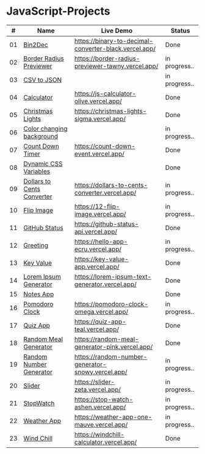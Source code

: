 # JavaScript-Projects



#| Name  |  Live Demo | Status |
---- | ------------- | ------------- |------------- |
01 | [Bin2Dec](https://github.com/vlad434/JavaScript/tree/master/Bin2Dec) | https://binary-to-decimal-converter-black.vercel.app/ | Done  |
02 | [Border Radius Previewer](https://github.com/vlad434/JavaScript/tree/master/Border-radius%20Previewer) | https://border-radius-previewer-tawny.vercel.app/  | in progress..  |
03 | [CSV to JSON](https://github.com/vlad434/JavaScript/tree/master/CSV%20to%20JSON%20converter)  |   | in progress..  | 
04 | [Calculator](https://github.com/vlad434/JavaScript/tree/master/Calculator) | https://js-calculator-olive.vercel.app/ | Done  | 
05 | [Christmas Lights](https://github.com/vlad434/JavaScript/tree/master/Christmas%20Lights) |  https://christmas-lights-sigma.vercel.app/  | Done  | 
06 | [Color changing background](https://github.com/vlad434/JavaScript/tree/master/Color%20Changing%20background)  |    | in progress..  | 
07 | [Count Down Timer](https://github.com/vlad434/JavaScript/tree/master/Count%20down%20Timer) |  https://count-down-event.vercel.app/  | Done  |  
08 | [Dynamic CSS Variables](https://github.com/vlad434/JavaScript/tree/master/Dinamic%20CSS%20Variables) |   | Done  |
09 | [Dollars to Cents Converter](https://github.com/vlad434/JavaScript/tree/master/Dollars%20to%20cents%20converter) |  https://dollars-to-cents-converter.vercel.app/ | in progress..  |  
10 | [Flip Image](https://github.com/vlad434/JavaScript/tree/master/Dollars%20to%20cents%20converter) | https://12-flip-image.vercel.app/ | in progress..  |  
11 | [GitHub Status](https://github.com/vlad434/JavaScript/tree/master/GItHub%20Status) | https://github-status-api.vercel.app/ | Done  |  
12 | [Greeting](https://github.com/vlad434/JavaScript/tree/master/Greeting) | https://hello-app-ecru.vercel.app/ | in progress..  | 
13 | [Key Value](https://github.com/vlad434/JavaScript/tree/master/Key%20Value%20App) | https://key-value-app.vercel.app/ | Done |
14 | [Lorem Ipsum Generator](https://github.com/vlad434/JavaScript/tree/master/Lorem%20Ipsum%20Generator) | https://lorem-ipsum-text-generator.vercel.app/ | Done  | 
15 | [Notes App](https://github.com/vlad434/JavaScript/tree/master/Notes%20App) |  | Done  | 
16 | [Pomodoro Clock](https://github.com/vlad434/JavaScript/tree/master/Pomodoro%20Clock) |  https://pomodoro-clock-omega.vercel.app/ | in progress..  | 
17 | [Quiz App](https://github.com/vlad434/JavaScript/tree/master/Quiz%20App) |  https://quiz-app-teal.vercel.app/ | Done  | 
18 | [Random Meal Generator](https://github.com/vlad434/JavaScript/tree/master/Random%20Meal%20Generator) | https://random-meal-generator-pink.vercel.app/ | Done  | 
19 | [Random Number Generator](https://github.com/vlad434/JavaScript/tree/master/Random%20Number%20Generator) | https://random-number-generator-snowy.vercel.app/ | in progress..  | 
20 | [Slider](https://github.com/vlad434/JavaScript/tree/master/Slider) | https://slider-zeta.vercel.app/ | in progress..  | 
21 | [StopWatch](https://github.com/vlad434/JavaScript/tree/master/StopWatch) |  https://stop-watch-ashen.vercel.app/ | in progress..  | 
22 | [Weather App](https://github.com/vlad434/JavaScript/tree/master/Weather%20App) | https://weather-app-one-mauve.vercel.app/ | in progress..  | 
23 | [Wind Chill](https://github.com/vlad434/JavaScript/tree/master/WindChill) | https://windchill-calculator.vercel.app/ | Done  |  
